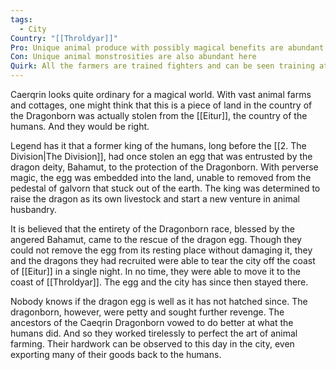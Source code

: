 ```yaml
---
tags:
  - City
Country: "[[Throldyar]]"
Pro: Unique animal produce with possibly magical benefits are abundant here
Con: Unique animal monstrosities are also abundant here
Quirk: All the farmers are trained fighters and can be seen training at noon
---
```

Caerqrin looks quite ordinary for a magical world. With vast animal farms and cottages, one might think that this is a piece of land in the country of the Dragonborn was actually stolen from the [[Eitur]], the country of the humans. And they would be right. 

Legend has it that a former king of the humans, long before the [[2. The Division|The Division]], had once stolen an egg that was entrusted by the dragon deity, Bahamut, to the protection of the Dragonborn. With perverse magic, the egg was embedded into the land, unable to removed from the pedestal of galvorn that stuck out of the earth. The king was determined to raise the dragon as its own livestock and start a new venture in animal husbandry.

It is believed that the entirety of the Dragonborn race, blessed by the angered Bahamut, came to the rescue of the dragon egg. Though they could not remove the egg from its resting place without damaging it, they and the dragons they had recruited were able to tear the city off the coast of [[Eitur]] in a single night. In no time, they were able to move it to the coast of [[Throldyar]]. The egg and the city has since then stayed there. 

Nobody knows if the dragon egg is well as it has not hatched since. The dragonborn, however, were petty and sought further revenge. The ancestors of the Caeqrin Dragonborn vowed to do better at what the humans did. And so they worked tirelessly to perfect the art of animal farming. Their hardwork can be observed to this day in the city, even exporting many of their goods back to the humans.
